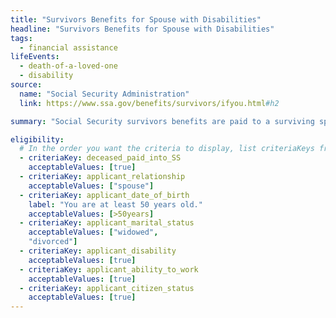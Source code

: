 ```yaml
---
title: "Survivors Benefits for Spouse with Disabilities"
headline: "Survivors Benefits for Spouse with Disabilities"
tags:
  - financial assistance
lifeEvents:
  - death-of-a-loved-one
  - disability
source:
  name: "Social Security Administration"
  link: https://www.ssa.gov/benefits/survivors/ifyou.html#h2

summary: "Social Security survivors benefits are paid to a surviving spouse of eligible workers, and under certain circumstances, to a surviving divorced spouse of eligible workers."

eligibility:
  # In the order you want the criteria to display, list criteriaKeys from the csv here, each followed by a comma-separated list of which values indicate eligibility for that criteria. Wrap individual values in quotes if they have inner commas.
  - criteriaKey: deceased_paid_into_SS
    acceptableValues: [true]
  - criteriaKey: applicant_relationship
    acceptableValues: ["spouse"]
  - criteriaKey: applicant_date_of_birth
    label: "You are at least 50 years old."
    acceptableValues: [>50years]
  - criteriaKey: applicant_marital_status
    acceptableValues: ["widowed", 
    "divorced"]
  - criteriaKey: applicant_disability
    acceptableValues: [true]
  - criteriaKey: applicant_ability_to_work
    acceptableValues: [true]
  - criteriaKey: applicant_citizen_status
    acceptableValues: [true]
---
```

